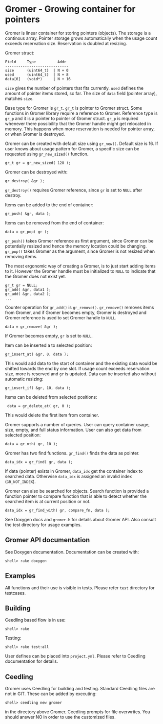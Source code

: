 # Gromer - Growing container for pointers

Gromer is linear container for storing pointers (objects). The storage
is a continous array.  Pointer storage grows automatically when the
usage count exceeds reservation size. Reservation is doubled at
resizing.

Gromer struct:

    Field     Type          Addr
    -----------------------------
    size      (uint64_t)  | N + 0
    used      (uint64_t)  | N + 8
    data[0]   (void*)     | N + 16

`size` gives the number of pointers that fits currently. `used`
defines the amount of pointer items stored, so far. The size of `data`
field (pointer array), matches `size`.

Base type for Gromer is `gr_t`. `gr_t` is pointer to Gromer
struct. Some functions in Gromer library require a reference to
Gromer. Reference type is `gr_p` and it is a pointer to pointer of
Gromer struct. `gr_p` is required whenever there possibility that the
Gromer handle might get relocated in memory. This happens when more
reservation is needed for pointer array, or when Gromer is destroyed.

Gromer can be created with default size using `gr_new()`. Default size
is 16. If user knows about usage pattern for Gromer, a specific size
can be requested using `gr_new_sized()` function.

    gr_t gr = gr_new_sized( 128 );

Gromer can be destroyed with:

    gr_destroy( &gr );

`gr_destroy()` requires Gromer reference, since `gr` is set to `NULL`
after destroy.

Items can be added to the end of container:

    gr_push( &gr, data );

Items can be removed from the end of container:

    data = gr_pop( gr );

`gr_push()` takes Gromer reference as first argument, since Gromer can
be potentially resized and hence the memory location could be
changing. `gr_pop()` takes Gromer as the argument, since Gromer is not
resized when removing items.

The most ergonomic way of creating a Gromer, is to just start adding
items to it. However the Gromer handle must be initialized to `NULL`
to indicate that the Gromer does not exist yet.

    gr_t gr = NULL;
    gr_add( &gr, data1 );
    gr_add( &gr, data2 );
    ...

Counter operation for `gr_add()` is `gr_remove()`. `gr_remove()`
removes items from Gromer, and if Gromer becomes empty, Gromer is
destroyed and Gromer reference is used to set Gromer handle to `NULL`.

    data = gr_remove( &gr );

If Gromer becomes empty, `gr` is set to `NULL`.

Item can be inserted a to selected position:

    gr_insert_at( &gr, 0, data );

This would add data to the start of container and the existing data
would be shifted towards the end by one slot. If usage count exceeds
reservation size, more is reserved and `gr` is updated. Data can be
inserted also without automatic resizing:

    gr_insert_if( &gr, 10, data );

Items can be deleted from selected positions:

     data = gr_delete_at( gr, 0 );

This would delete the first item from container.

Gromer supports a number of queries. User can query container usage,
size, empty, and full status information. User can also get data from
selected position:

    data = gr_nth( gr, 10 );

Gromer has two find functions. `gr_find()` finds the data as pointer.

    data_idx = gr_find( gr, data );

If data (pointer) exists in Gromer, `data_idx` get the container index
to searched data. Otherwise `data_idx` is assigned an invalid index
(`GR_NOT_INDEX`).

Gromer can also be searched for objects. Search function is provided a
function pointer to compare function that is able to detect whether
the searched item is at current position or not.

    data_idx = gr_find_with( gr, compare_fn, data );

See Doxygen docs and `gromer.h` for details about Gromer API. Also
consult the test directory for usage examples.


## Gromer API documentation

See Doxygen documentation. Documentation can be created with:

    shell> rake doxygen


## Examples

All functions and their use is visible in tests. Please refer `test`
directory for testcases.


## Building

Ceedling based flow is in use:

    shell> rake

Testing:

    shell> rake test:all

User defines can be placed into `project.yml`. Please refer to
Ceedling documentation for details.


## Ceedling

Gromer uses Ceedling for building and testing. Standard Ceedling files
are not in GIT. These can be added by executing:

    shell> ceedling new gromer

in the directory above Gromer. Ceedling prompts for file
overwrites. You should answer NO in order to use the customized files.
